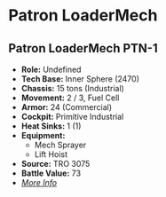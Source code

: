 # Patron LoaderMech 

## Patron LoaderMech PTN-1 

- **Role:** Undefined 
- **Tech Base:** Inner Sphere (2470) 
- **Chassis:** 15 tons (Industrial) 
- **Movement:** 2 / 3, Fuel Cell 
- **Armor:** 24 (Commercial) 
- **Cockpit:** Primitive Industrial 
- **Heat Sinks:** 1 (1) 
- **Equipment:** 
  - Mech Sprayer 
  - Lift Hoist 
- **Source:** TRO 3075 
- **Battle Value:** 73 
- [*More Info*](patron_loadermech/patron_loadermech_ptn-1.md) 

